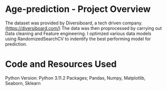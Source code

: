 # Age-prediction - Project Overview
The dataset was provided by Diversiboard, a tech driven company. (https://diversiboard.com/)
The data was then proprocessed by carrying out Data cleaning and Feature engineering.
I optimzed various data models using RandomizedSearchCV to indentify the best performing model for prediction.

# Code and Resources Used
Python Version: Python 3.11.2
Packages; Pandas, Numpy, Matplotlib, Seaborn, Sklearn
